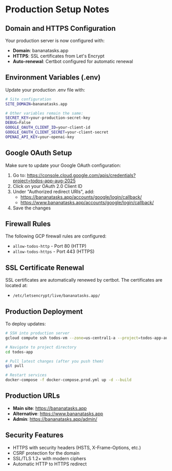 # Production Setup Notes

## Domain and HTTPS Configuration

Your production server is now configured with:

- **Domain**: bananatasks.app
- **HTTPS**: SSL certificates from Let's Encrypt
- **Auto-renewal**: Certbot configured for automatic renewal

## Environment Variables (.env)

Update your production .env file with:

```bash
# Site configuration 
SITE_DOMAIN=bananatasks.app

# Other variables remain the same:
SECRET_KEY=your-production-secret-key
DEBUG=False
GOOGLE_OAUTH_CLIENT_ID=your-client-id
GOOGLE_OAUTH_CLIENT_SECRET=your-client-secret  
OPENAI_API_KEY=your-openai-key
```

## Google OAuth Setup

Make sure to update your Google OAuth configuration:

1. Go to: https://console.cloud.google.com/apis/credentials?project=todos-app-aug-2025
2. Click on your OAuth 2.0 Client ID
3. Under "Authorized redirect URIs", add:
   - https://bananatasks.app/accounts/google/login/callback/
   - https://www.bananatasks.app/accounts/google/login/callback/
4. Save the changes

## Firewall Rules

The following GCP firewall rules are configured:
- `allow-todos-http` - Port 80 (HTTP)
- `allow-todos-https` - Port 443 (HTTPS)

## SSL Certificate Renewal

SSL certificates are automatically renewed by certbot. The certificates are located at:
- `/etc/letsencrypt/live/bananatasks.app/`

## Production Deployment

To deploy updates:

```bash
# SSH into production server
gcloud compute ssh todos-vm --zone=us-central1-a --project=todos-app-aug-2025

# Navigate to project directory
cd todos-app

# Pull latest changes (after you push them)
git pull

# Restart services
docker-compose -f docker-compose.prod.yml up -d --build
```

## Production URLs

- **Main site**: https://bananatasks.app
- **Alternative**: https://www.bananatasks.app
- **Admin**: https://bananatasks.app/admin/

## Security Features

- HTTPS with security headers (HSTS, X-Frame-Options, etc.)
- CSRF protection for the domain
- SSL/TLS 1.2+ with modern ciphers
- Automatic HTTP to HTTPS redirect